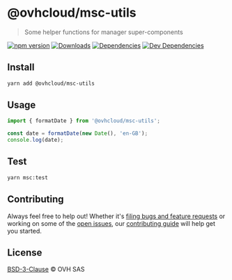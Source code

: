 # @ovhcloud/msc-utils

> Some helper functions for manager super-components

[![npm version](https://badgen.net/npm/v/@ovhcloud/msc-utils)](https://www.npmjs.com/package/@ovhcloud/msc-utils) [![Downloads](https://badgen.net/npm/dt/@ovhcloud/msc-utils)](https://npmjs.com/package/@ovhcloud/msc-utils) [![Dependencies](https://badgen.net/david/dep/ovh/manager/packages/super-components/utils)](https://npmjs.com/package/@ovhcloud/msc-utils) [![Dev Dependencies](https://badgen.net/david/dev/ovh/manager/packages/super-components/utils)](https://npmjs.com/package/@ovhcloud/msc-utils?activeTab=dependencies)

## Install

```sh
yarn add @ovhcloud/msc-utils
```

## Usage

```ts
import { formatDate } from '@ovhcloud/msc-utils';

const date = formatDate(new Date(), 'en-GB');
console.log(date);
```

## Test

```sh
yarn msc:test
```

## Contributing

Always feel free to help out! Whether it's [filing bugs and feature requests](https://github.com/ovh/manager/issues/new) or working on some of the [open issues](https://github.com/ovh/manager/issues), our [contributing guide](https://github.com/ovh/manager/blob/master/CONTRIBUTING.md) will help get you started.

## License

[BSD-3-Clause](LICENSE) © OVH SAS
